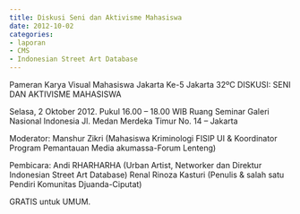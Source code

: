```yaml
---
title: Diskusi Seni dan Aktivisme Mahasiswa
date: 2012-10-02
categories:
- laporan
- CMS
- Indonesian Street Art Database
---
```


Pameran Karya Visual Mahasiswa Jakarta Ke-5 Jakarta 32ºC
DISKUSI: SENI DAN AKTIVISME MAHASISWA

Selasa, 2 Oktober 2012. Pukul 16.00 – 18.00 WIB
Ruang Seminar Galeri Nasional Indonesia
Jl. Medan Merdeka Timur No. 14 – Jakarta


Moderator: Manshur Zikri (Mahasiswa Kriminologi FISIP UI & Koordinator Program Pemantauan Media akumassa-Forum Lenteng)

Pembicara:
Andi RHARHARHA (Urban Artist, Networker dan Direktur Indonesian Street Art Database)
Renal Rinoza Kasturi (Penulis & salah satu Pendiri Komunitas Djuanda-Ciputat)

GRATIS untuk UMUM.
